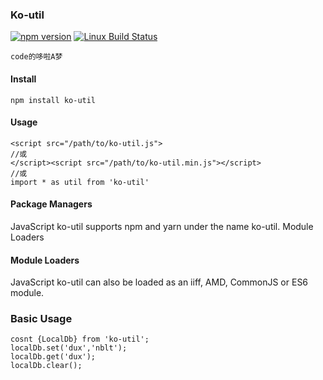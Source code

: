 
### Ko-util
[![npm version](https://img.shields.io/npm/v/ts-loader.svg)](https://www.npmjs.com/package/ko-script)
[![Linux Build Status](https://travis-ci.org/TypeStrong/ts-loader.svg?branch=master)](https://npmjs.org/package/ko-script)

```text
code的哆啦A梦
```

#### Install
```
npm install ko-util
```
#### Usage
```
<script src="/path/to/ko-util.js">
//或
</script><script src="/path/to/ko-util.min.js"></script>
//或
import * as util from 'ko-util'
```
#### Package Managers
JavaScript ko-util supports npm and yarn under the name ko-util.
Module Loaders

#### Module Loaders
JavaScript ko-util can also be loaded as an iiff, AMD, CommonJS or ES6 module.

### Basic Usage
```
cosnt {LocalDb} from 'ko-util';
localDb.set('dux','nblt');
localDb.get('dux');
localDb.clear();

```
